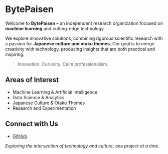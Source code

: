 # BytePaisen

Welcome to **BytePaisen** – an independent research organization focused on **machine learning** and cutting-edge technology.  

We explore innovative solutions, combining rigorous scientific research with a passion for **Japanese culture and otaku themes**. Our goal is to merge creativity with technology, producing insights that are both practical and inspiring.  

> Innovation. Curiosity. Calm professionalism.  

## Areas of Interest
- Machine Learning & Artificial Intelligence  
- Data Science & Analytics  
- Japanese Culture & Otaku Themes  
- Research and Experimentation  

## Connect with Us
- [GitHub](https://github.com/BytePaisen)  

*Exploring the intersection of technology and culture, one project at a time.*
